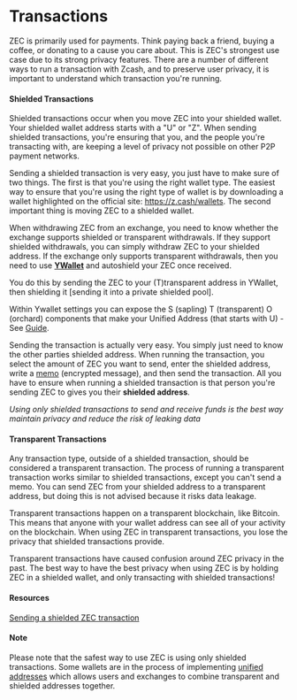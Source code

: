 # Transactions

ZEC is primarily used for payments. Think paying back a friend, buying a coffee, or donating to a cause you care about. This is ZEC's strongest use case due to its strong privacy features. There are a number of different ways to run a transaction with Zcash, and to preserve user privacy, it is important to understand which transaction you're running.

#### Shielded Transactions

Shielded transactions occur when you move ZEC into your shielded wallet. Your shielded wallet address starts with a "U" or "Z". When sending shielded transactions, you're ensuring that you, and the people you're transacting with, are keeping a level of privacy not possible on other P2P payment networks.

Sending a shielded transaction is very easy, you just have to make sure of two things. The first is that you're using the right wallet type. The easiest way to ensure that you're using the right type of wallet is by downloading a wallet highlighted on the official site: https://z.cash/wallets. The second important thing is moving ZEC to a shielded wallet.

When withdrawing ZEC from an exchange, you need to know whether the exchange supports shielded or transparent withdrawals. If they support shielded withdrawals, you can simply withdraw ZEC to your shielded address. If the exchange only supports transparent withdrawals, then you need to use **[YWallet](https://ywallet.app)** and autoshield your ZEC once received. 

You do this by sending the ZEC to your (T)transparent address in YWallet, then shielding it [sending it into a private shielded pool]. 

Within Ywallet settings you can expose the S (sapling) T (transparent) O (orchard) components that make your Unified Address (that starts with U) - See [Guide](https://zechub.notion.site/Visualizing-Zcash-Addresses-27c0bcc423fa48f68374a0d6c317213b).

Sending the transaction is actually very easy. You simply just need to know the other parties shielded address. When running the transaction, you select the amount of ZEC you want to send, enter the shielded address, write a [memo](https://zechub.notion.site/Memos-6e7a6d0e02ed48acbbc715a7f35a4719) (encrypted message), and then send the transaction. All you have to ensure when running a shielded transaction is that person you're sending ZEC to gives you their **shielded address**.

*Using only shielded transactions to send and receive funds is the best way maintain privacy and reduce the risk of leaking data*

#### Transparent Transactions

Any transaction type, outside of a shielded transaction, should be considered a transparent transaction. The process of running a transparent transaction works similar to shielded transactions, except you can't send a memo. You can send ZEC from your shielded address to a transparent address, but doing this is not advised because it risks data leakage.

Transparent transactions happen on a transparent blockchain, like Bitcoin. This means that anyone with your wallet address can see all of your activity on the blockchain. When using ZEC in transparent transactions, you lose the privacy that shielded transactions provide.

Transparent transactions have caused confusion around ZEC privacy in the past. The best way to have the best privacy when using ZEC is by holding ZEC in a shielded wallet, and only transacting with shielded transactions!

#### Resources

[Sending a shielded ZEC transaction](https://www.youtube.com/watch?v=9WJSMxag2IQ)

#### Note

Please note that the safest way to use ZEC is using only shielded transactions. Some wallets are in the process of implementing [unified addresses](https://electriccoin.co/blog/unified-addresses-in-zcash-explained/#:~:text=The%20unified%20address%20(UA)%20is,within%20the%20broader%20Zcash%20ecosystem.) which allows users and exchanges to combine transparent and shielded addresses together. 
